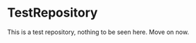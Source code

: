 TestRepository
==============

This is a test repository, nothing to be seen here. Move on now. 
 
 
  
 
 
 
 
 
 
